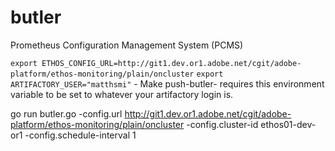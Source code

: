 # butler
Prometheus Configuration Management System (PCMS)

`export ETHOS_CONFIG_URL=http://git1.dev.or1.adobe.net/cgit/adobe-platform/ethos-monitoring/plain/oncluster`
`export ARTIFACTORY_USER="matthsmi"` - Make push-butler-<whatever> requires this environment variable to be set to whatever your artifactory login is.

go run butler.go -config.url http://git1.dev.or1.adobe.net/cgit/adobe-platform/ethos-monitoring/plain/oncluster -config.cluster-id ethos01-dev-or1 -config.schedule-interval 1
